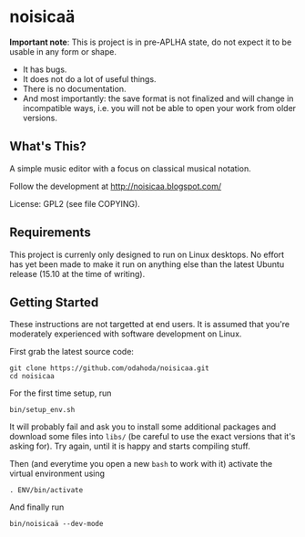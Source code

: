 noisicaä
========

**Important note**: This is project is in pre-APLHA  state, do not expect it to
be usable in any form or shape.

* It has bugs.
* It does not do a lot of useful things.
* There is no documentation.
* And most importantly: the save format is not finalized and will change in
  incompatible ways, i.e. you will not be able to open your work from older
  versions.


What's This?
------------

A simple music editor with a focus on classical musical notation.

Follow the development at http://noisicaa.blogspot.com/

License: GPL2 (see file COPYING).

Requirements
------------

This project is currenly only designed to run on Linux desktops. No effort has
yet been made to make it run on anything else than the latest Ubuntu release
(15.10 at the time of writing).

Getting Started
---------------

These instructions are not targetted at end users. It is assumed that you're
moderately experienced with software development on Linux.

First grab the latest source code:

    git clone https://github.com/odahoda/noisicaa.git
    cd noisicaa

For the first time setup, run

    bin/setup_env.sh
It will probably fail and ask you to install some additional packages and
download some files into `libs/` (be careful to use the exact versions that it's
asking for). Try again, until it is happy and starts compiling stuff.

Then (and everytime you open a new `bash` to work with it) activate the
virtual environment using

    . ENV/bin/activate

And finally run

    bin/noisicaä --dev-mode
